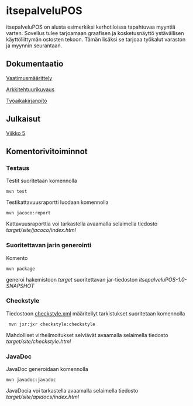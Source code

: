 # itsepalveluPOS

itsepalveluPOS on alusta esimerkiksi kerhotiloissa tapahtuvaa myyntiä varten. Sovellus tulee tarjoamaan graafisen ja kosketusnäyttö ystävällisen käyttöliittymän ostosten tekoon. Tämän lisäksi se tarjoaa työkalut varaston ja myynnin seurantaan.

## Dokumentaatio

[Vaatimusmäärittely](dokumentaatio/vaatimusmaarittely.md)

[Arkkitehtuurikuvaus](dokumentaatio/arkkitehtuuri.md)

[Työaikakirjanpito](dokumentaatio/tuntikirjanpito.md)

## Julkaisut

[Viikko 5](https://github.com/villeheikkila/itsepalveluPOS/releases/tag/viikko5)

## Komentorivitoiminnot

### Testaus

Testit suoritetaan komennolla

```
mvn test
```

Testikattavuusraportti luodaan komennolla

```
mvn jacoco:report
```

Kattavuusraporttia voi tarkastella avaamalla selaimella tiedosto _target/site/jacoco/index.html_

### Suoritettavan jarin generointi

Komento

```
mvn package
```

generoi hakemistoon _target_ suoritettavan jar-tiedoston _itsepalveluPOS-1.0-SNAPSHOT_

### Checkstyle

Tiedostoon [checkstyle.xml](checkstyle.xml) määritellyt tarkistukset suoritetaan komennolla

```
 mvn jxr:jxr checkstyle:checkstyle
```

Mahdolliset virheilmoitukset selviävät avaamalla selaimella tiedosto _target/site/checkstyle.html_

### JavaDoc

JavaDoc generoidaan komennolla

```
mvn javadoc:javadoc
```

JavaDocia voi tarkastella avaamalla selaimella tiedosto _target/site/apidocs/index.html_